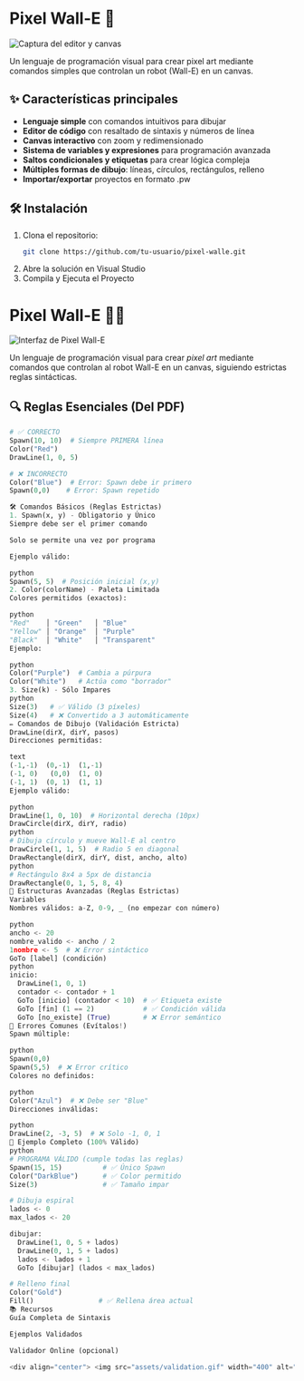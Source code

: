 # Pixel Wall-E 🚀

![Captura del editor y canvas](screenshot.png) <!-- Reemplaza con tu propia imagen -->

Un lenguaje de programación visual para crear pixel art mediante comandos simples que controlan un robot (Wall-E) en un canvas.

## ✨ Características principales

- **Lenguaje simple** con comandos intuitivos para dibujar
- **Editor de código** con resaltado de sintaxis y números de línea
- **Canvas interactivo** con zoom y redimensionado
- **Sistema de variables y expresiones** para programación avanzada
- **Saltos condicionales y etiquetas** para crear lógica compleja
- **Múltiples formas de dibujo**: líneas, círculos, rectángulos, relleno
- **Importar/exportar** proyectos en formato .pw

## 🛠 Instalación

1. Clona el repositorio:
   ```bash
   git clone https://github.com/tu-usuario/pixel-walle.git
2. Abre la solución en Visual Studio
3. Compila y Ejecuta el Proyecto

# Pixel Wall-E 🎨🤖

![Interfaz de Pixel Wall-E](screenshot.png)

Un lenguaje de programación visual para crear *pixel art* mediante comandos que controlan al robot Wall-E en un canvas, siguiendo estrictas reglas sintácticas.

## 🔍 Reglas Esenciales (Del PDF)

```python
# ✅ CORRECTO
Spawn(10, 10)  # Siempre PRIMERA línea
Color("Red")
DrawLine(1, 0, 5)

# ❌ INCORRECTO
Color("Blue")  # Error: Spawn debe ir primero
Spawn(0,0)    # Error: Spawn repetido

🛠 Comandos Básicos (Reglas Estrictas)
1. Spawn(x, y) - Obligatorio y Único
Siempre debe ser el primer comando

Solo se permite una vez por programa

Ejemplo válido:

python
Spawn(5, 5)  # Posición inicial (x,y)
2. Color(colorName) - Paleta Limitada
Colores permitidos (exactos):

python
"Red"    │ "Green"   │ "Blue"
"Yellow" │ "Orange"  │ "Purple"
"Black"  │ "White"   │ "Transparent"
Ejemplo:

python
Color("Purple")  # Cambia a púrpura
Color("White")   # Actúa como "borrador"
3. Size(k) - Sólo Impares
python
Size(3)   # ✅ Válido (3 píxeles)
Size(4)   # ❌ Convertido a 3 automáticamente
✏️ Comandos de Dibujo (Validación Estricta)
DrawLine(dirX, dirY, pasos)
Direcciones permitidas:

text
(-1,-1)  (0,-1)  (1,-1)
(-1, 0)   (0,0)  (1, 0)
(-1, 1)  (0, 1)  (1, 1)
Ejemplo válido:

python
DrawLine(1, 0, 10)  # Horizontal derecha (10px)
DrawCircle(dirX, dirY, radio)
python
# Dibuja círculo y mueve Wall-E al centro
DrawCircle(1, 1, 5)  # Radio 5 en diagonal
DrawRectangle(dirX, dirY, dist, ancho, alto)
python
# Rectángulo 8x4 a 5px de distancia
DrawRectangle(0, 1, 5, 8, 4)
🧠 Estructuras Avanzadas (Reglas Estrictas)
Variables
Nombres válidos: a-Z, 0-9, _ (no empezar con número)

python
ancho <- 20
nombre_valido <- ancho / 2
1nombre <- 5  # ❌ Error sintáctico
GoTo [label] (condición)
python
inicio:
  DrawLine(1, 0, 1)
  contador <- contador + 1
  GoTo [inicio] (contador < 10)  # ✅ Etiqueta existe
  GoTo [fin] (1 == 2)            # ✅ Condición válida
  GoTo [no_existe] (True)        # ❌ Error semántico
🚫 Errores Comunes (Evítalos!)
Spawn múltiple:

python
Spawn(0,0)
Spawn(5,5)  # ❌ Error crítico
Colores no definidos:

python
Color("Azul")  # ❌ Debe ser "Blue"
Direcciones inválidas:

python
DrawLine(2, -3, 5)  # ❌ Solo -1, 0, 1
📜 Ejemplo Completo (100% Válido)
python
# PROGRAMA VÁLIDO (cumple todas las reglas)
Spawn(15, 15)          # ✅ Único Spawn
Color("DarkBlue")      # ✅ Color permitido
Size(3)                # ✅ Tamaño impar

# Dibuja espiral
lados <- 0
max_lados <- 20

dibujar:
  DrawLine(1, 0, 5 + lados)
  DrawLine(0, 1, 5 + lados)
  lados <- lados + 1
  GoTo [dibujar] (lados < max_lados)

# Relleno final
Color("Gold")
Fill()                # ✅ Rellena área actual
📚 Recursos
Guía Completa de Sintaxis

Ejemplos Validados

Validador Online (opcional)

<div align="center"> <img src="assets/validation.gif" width="400" alt="Demo de validación"> <p>El editor marca errores en tiempo real según las reglas del PDF</p> </div> ```